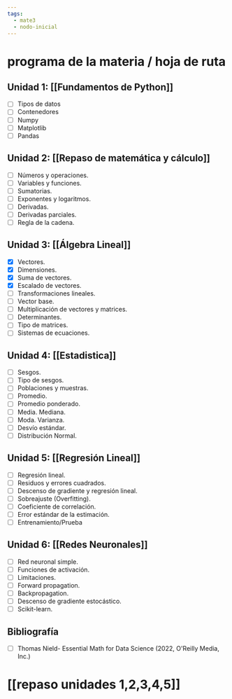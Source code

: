 ```yaml
---
tags:
  - mate3
  - nodo-inicial
---
```

# programa de la materia / hoja de ruta

## Unidad 1: [[Fundamentos de Python]]

- [ ] Tipos de datos
- [ ] Contenedores
- [ ] Numpy
- [ ] Matplotlib
- [ ] Pandas

##  Unidad 2: [[Repaso de matemática y cálculo]]

- [ ] Números y operaciones. 
- [ ] Variables y funciones. 
- [ ] Sumatorias. 
- [ ] Exponentes y logaritmos.
- [ ] Derivadas. 
- [ ] Derivadas parciales. 
- [ ] Regla de la cadena.

## Unidad 3: [[Álgebra Lineal]]

- [x] Vectores.
- [x] Dimensiones. 
- [x] Suma de vectores. 
- [x] Escalado de vectores.
- [ ] Transformaciones lineales. 
- [ ] Vector base. 
- [ ] Multiplicación de vectores y matrices.
- [ ] Determinantes.
- [ ] Tipo de matrices.
- [ ] Sistemas de ecuaciones.

## Unidad 4: [[Estadistica]]

- [ ] Sesgos. 
- [ ] Tipo de sesgos.
- [ ] Poblaciones y muestras.
- [ ] Promedio.
- [ ] Promedio ponderado. 
- [ ] Media. Mediana. 
- [ ] Moda. Varianza. 
- [ ] Desvío estándar.
- [ ] Distribución Normal.

## Unidad 5: [[Regresión Lineal]]

- [ ] Regresión lineal.
- [ ] Residuos y errores cuadrados.
- [ ] Descenso de gradiente y regresión lineal.
- [ ] Sobreajuste (Overfitting).
- [ ] Coeficiente de correlación.
- [ ] Error estándar de la estimación.
- [ ] Entrenamiento/Prueba

## Unidad 6: [[Redes Neuronales]]

- [ ] Red neuronal simple. 
- [ ] Funciones de activación. 
- [ ] Limitaciones.
- [ ] Forward propagation.
- [ ] Backpropagation. 
- [ ] Descenso de gradiente estocástico.
- [ ] Scikit-learn.

## Bibliografía

- [ ] Thomas Nield- Essential Math for Data Science (2022, O'Reilly Media, Inc.) 
# [[repaso unidades 1,2,3,4,5]]
